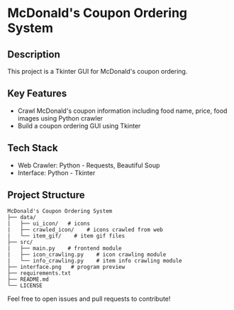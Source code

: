 # McDonald's Coupon Ordering System

## Description
This project is a Tkinter GUI for McDonald's coupon ordering.

## Key Features
- Crawl McDonald's coupon information including food name, price, food images using Python crawler
- Build a coupon ordering GUI using Tkinter

## Tech Stack
- Web Crawler: Python - Requests, Beautiful Soup
- Interface: Python - Tkinter

## Project Structure
```
McDonald's Coupon Ordering System
├── data/
|   ├── ui_icon/   # icons
|   ├── crawled_icon/    # icons crawled from web
|   └── item_gif/    # item gif files
├── src/
|   ├── main.py    # frontend module 
|   ├── icon_crawling.py    # icon crawling module 
|   └── info_crawling.py    # item info crawling module
├── interface.png   # program preview 
├── requirements.txt
├── README.md
└── LICENSE  
```

Feel free to open issues and pull requests to contribute!